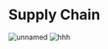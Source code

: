 # Supply Chain

![unnamed](https://github.com/user-attachments/assets/d40ea587-9bc0-43b8-b7ea-10c5a6ad490f)
![hhh](https://github.com/user-attachments/assets/701bf2ac-b758-4228-8f6f-a926ad8d2df2)
